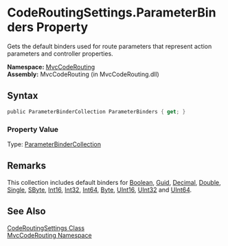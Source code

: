 CodeRoutingSettings.ParameterBinders Property
=============================================
Gets the default binders used for route parameters that represent action parameters and controller properties.

**Namespace:** [MvcCodeRouting][1]  
**Assembly:** MvcCodeRouting (in MvcCodeRouting.dll)

Syntax
------

```csharp
public ParameterBinderCollection ParameterBinders { get; }
```

### Property Value
Type: [ParameterBinderCollection][2]

Remarks
-------
 This collection includes default binders for [Boolean][3], [Guid][4], [Decimal][5], [Double][6], [Single][7], [SByte][8], [Int16][9], [Int32][10], [Int64][11], [Byte][12], [UInt16][13], [UInt32][14] and [UInt64][15]. 

See Also
--------
[CodeRoutingSettings Class][16]  
[MvcCodeRouting Namespace][1]  

[1]: ../README.md
[2]: ../../MvcCodeRouting.ParameterBinding/ParameterBinderCollection/README.md
[3]: http://msdn.microsoft.com/en-us/library/a28wyd50
[4]: http://msdn.microsoft.com/en-us/library/cey1zx63
[5]: http://msdn.microsoft.com/en-us/library/1k2e8atx
[6]: http://msdn.microsoft.com/en-us/library/643eft0t
[7]: http://msdn.microsoft.com/en-us/library/3www918f
[8]: http://msdn.microsoft.com/en-us/library/f71b253d
[9]: http://msdn.microsoft.com/en-us/library/e07e6fds
[10]: http://msdn.microsoft.com/en-us/library/td2s409d
[11]: http://msdn.microsoft.com/en-us/library/6yy583ek
[12]: http://msdn.microsoft.com/en-us/library/yyb1w04y
[13]: http://msdn.microsoft.com/en-us/library/s6eyk10z
[14]: http://msdn.microsoft.com/en-us/library/ctys3981
[15]: http://msdn.microsoft.com/en-us/library/06cf7918
[16]: README.md